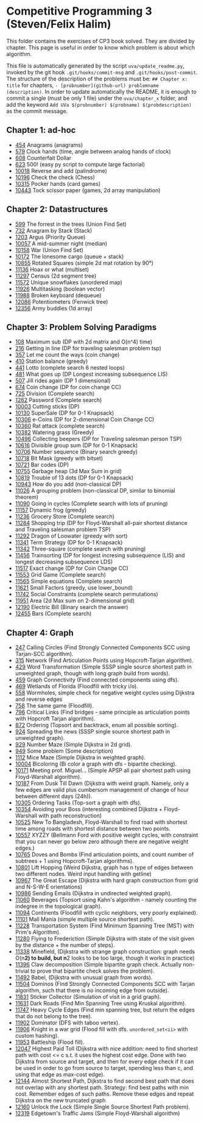 # Competitive Programming 3 (Steven/Felix Halim)

This folder contains the exercises of CP3 book solved. They are divided by chapter. This page is useful in order to know which problem is about which algorithm.

This file is automatically generated by the script `uva/update_readme.py`, invoked by the git hook `.git/hooks/commit-msg` and `.git/hooks/post-commit`. The structure of the description of the problems must be: `## Chapter x: title` for chapters, `- [probnumber](github-url) problemname (description)`. In order to update automatically the README, it is enough to commit a single (must be only 1 file) under the `uva/chapter_x` folder, and add the keyword `Add UVa $(probnumber) $(probname) $(probdescription)` as the commit message.

## Chapter 1: ad-hoc

- [454](https://github.com/steber97/competitive-programming/tree/main/uva/chapter_1_adhoc/454) Anagrams (anagrams)
- [579](https://github.com/steber97/competitive-programming/tree/main/uva/chapter_1_adhoc/579) Clock hands (time, angle between analog hands of clock)
- [608](https://github.com/steber97/competitive-programming/tree/main/uva/chapter_1_adhoc/608) Counterfait Dollar 
- [623](https://github.com/steber97/competitive-programming/tree/main/uva/chapter_1_adhoc/623) 500! (easy py script to compute large factorial)
- [10018](https://github.com/steber97/competitive-programming/tree/main/uva/chapter_1_adhoc/10018) Reverse and add (palindrome)
- [10196](https://github.com/steber97/competitive-programming/tree/main/uva/chapter_1_adhoc/10196) Check the check (Chess)
- [10315](https://github.com/steber97/competitive-programming/tree/main/uva/chapter_1_adhoc/10315) Pocker hands (card games)
- [10443](https://github.com/steber97/competitive-programming/tree/main/uva/chapter_1_adhoc/10443) Tock scissor paper (games, 2d array manipulation)

## Chapter 2: Datastructures

- [599](https://github.com/steber97/competitive-programming/tree/main/uva/chapter_2_datastructures/599) The forrest in the trees (Union Find Set)
- [732](https://github.com/steber97/competitive-programming/tree/main/uva/chapter_2_datastructures/732) Anagram by Stack (Stack)
- [1203](https://github.com/steber97/competitive-programming/tree/main/uva/chapter_2_datastructures/1203) Argus (Priority Queue)
- [10057](https://github.com/steber97/competitive-programming/tree/main/uva/chapter_2_datastructures/10057) A mid-summer night (median)
- [10158](https://github.com/steber97/competitive-programming/tree/main/uva/chapter_2_datastructures/10158) War (Union Find Set)
- [10172](https://github.com/steber97/competitive-programming/tree/main/uva/chapter_2_datastructures/10172) The lonesome cargo (queue + stack)
- [10855](https://github.com/steber97/competitive-programming/tree/main/uva/chapter_2_datastructures/10855) Rotated Squares (simple 2d mat rotation by 90°)
- [11136](https://github.com/steber97/competitive-programming/tree/main/uva/chapter_2_datastructures/11136) Hoax or what (multiset)
- [11297](https://github.com/steber97/competitive-programming/tree/main/uva/chapter_2_datastructures/11297) Census (2d segment tree)
- [11572](https://github.com/steber97/competitive-programming/tree/main/uva/chapter_2_datastructures/11572) Unique snowflakes (unordered map)
- [11926](https://github.com/steber97/competitive-programming/tree/main/uva/chapter_2_datastructures/11926) Multitasking (boolean vector)
- [11988](https://github.com/steber97/competitive-programming/tree/main/uva/chapter_2_datastructures/11988) Broken keyboard (dequeue)
- [12086](https://github.com/steber97/competitive-programming/tree/main/uva/chapter_2_datastructures/12086) Potentiometers (Fenwick tree)
- [12356](https://github.com/steber97/competitive-programming/tree/main/uva/chapter_2_datastructures/12356) Army buddies (1d array)

## Chapter 3: Problem Solving Paradigms

- [108](https://github.com/steber97/competitive-programming/tree/main/uva/chapter_3_paradigms/108) Maximum sub (DP with 2d matrix and O(n^4) time)
- [216](https://github.com/steber97/competitive-programming/tree/main/uva/chapter_3_paradigms/216) Getting in line (DP for traveling salesman problem tsp)
- [357](https://github.com/steber97/competitive-programming/tree/main/uva/chapter_3_paradigms/357) Let me count the ways (coin change)
- [410](https://github.com/steber97/competitive-programming/tree/main/uva/chapter_3_paradigms/410) Station balance (greedy)
- [441](https://github.com/steber97/competitive-programming/tree/main/uva/chapter_3_paradigms/441) Lotto (complete search 6 nested loops)
- [481](https://github.com/steber97/competitive-programming/tree/main/uva/chapter_3_paradigms/481) What goes up (DP Longest increasing subsequence LIS)
- [507](https://github.com/steber97/competitive-programming/tree/main/uva/chapter_3_paradigms/507) Jill rides again (DP 1 dimensional)
- [674](https://github.com/steber97/competitive-programming/tree/main/uva/chapter_3_paradigms/674) Coin change (DP for coin change CC)
- [725](https://github.com/steber97/competitive-programming/tree/main/uva/chapter_3_paradigms/725) Division (Complete search)
- [1262](https://github.com/steber97/competitive-programming/tree/main/uva/chapter_3_paradigms/1262) Password (Complete search)
- [10003](https://github.com/steber97/competitive-programming/tree/main/uva/chapter_3_paradigms/10003) Cutting sticks (DP)
- [10130](https://github.com/steber97/competitive-programming/tree/main/uva/chapter_3_paradigms/10130) SuperSale (DP for 0-1 Knapsack)
- [10306](https://github.com/steber97/competitive-programming/tree/main/uva/chapter_3_paradigms/10306) e-Coins (DP for 2-dimensional Coin Change CC)
- [10360](https://github.com/steber97/competitive-programming/tree/main/uva/chapter_3_paradigms/10360) Rat attack (complete search)
- [10382](https://github.com/steber97/competitive-programming/tree/main/uva/chapter_3_paradigms/10382) Watering grass (Greedy)
- [10496](https://github.com/steber97/competitive-programming/tree/main/uva/chapter_3_paradigms/10496) Collecting beepers (DP for Traveling salesman person TSP)
- [10616](https://github.com/steber97/competitive-programming/tree/main/uva/chapter_3_paradigms/10616) Divisible group sum (DP for 0-1 Knapsack)
- [10706](https://github.com/steber97/competitive-programming/tree/main/uva/chapter_3_paradigms/10706) Number sequence (Binary search greedy)
- [10718](https://github.com/steber97/competitive-programming/tree/main/uva/chapter_3_paradigms/10718) Bit Mask (greedy with bitset)
- [10721](https://github.com/steber97/competitive-programming/tree/main/uva/chapter_3_paradigms/10721) Bar codes (DP)
- [10755](https://github.com/steber97/competitive-programming/tree/main/uva/chapter_3_paradigms/10755) Garbage heap (3d Max Sum in grid)
- [10819](https://github.com/steber97/competitive-programming/tree/main/uva/chapter_3_paradigms/10819) Trouble of 13 dots (DP for 0-1 Knapsack)
- [10943](https://github.com/steber97/competitive-programming/tree/main/uva/chapter_3_paradigms/10943) How do you add (non-classical DP)
- [11026](https://github.com/steber97/competitive-programming/tree/main/uva/chapter_3_paradigms/11026) A grouping problem (non-classical DP, similar to binomial theorem)
- [11090](https://github.com/steber97/competitive-programming/tree/main/uva/chapter_3_paradigms/11090) Going in cycles (Complete search with lots of pruning)
- [11157](https://github.com/steber97/competitive-programming/tree/main/uva/chapter_3_paradigms/11157) Dynamic frog (greedy)
- [11236](https://github.com/steber97/competitive-programming/tree/main/uva/chapter_3_paradigms/11236) Grocery Store (Complete search)
- [11284](https://github.com/steber97/competitive-programming/tree/main/uva/chapter_3_paradigms/11284) Shopping trip (DP for Floyd-Warshall all-pair shortest distance and Traveling salesman problem TSP)
- [11292](https://github.com/steber97/competitive-programming/tree/main/uva/chapter_3_paradigms/11292) Dragon of Loowater (greedy with sort)
- [11341](https://github.com/steber97/competitive-programming/tree/main/uva/chapter_3_paradigms/11341) Term Strategy (DP for 0-1 Knapsack)
- [11342](https://github.com/steber97/competitive-programming/tree/main/uva/chapter_3_paradigms/11342) Three-square (complete search with pruning)
- [11456](https://github.com/steber97/competitive-programming/tree/main/uva/chapter_3_paradigms/11456) Trainsorting (DP for longest incresing subsequence (LIS) and longest decreasing subsequence LDS)
- [11517](https://github.com/steber97/competitive-programming/tree/main/uva/chapter_3_paradigms/11517) Exact change (DP for Coin Change CC)
- [11553](https://github.com/steber97/competitive-programming/tree/main/uva/chapter_3_paradigms/11553) Grid Game (Complete search)
- [11565](https://github.com/steber97/competitive-programming/tree/main/uva/chapter_3_paradigms/11565) Simple equations (Complete search)
- [11621](https://github.com/steber97/competitive-programming/tree/main/uva/chapter_3_paradigms/11621) Small Factors (greedy, use lower_bound)
- [11742](https://github.com/steber97/competitive-programming/tree/main/uva/chapter_3_paradigms/11742) Social Constraints (complete search permutations)
- [11951](https://github.com/steber97/competitive-programming/tree/main/uva/chapter_3_paradigms/11951) Area (2d Max sum on 2-dimensional grid)
- [12190](https://github.com/steber97/competitive-programming/tree/main/uva/chapter_3_paradigms/12190) Electric Bill (Binary search the answer)
- [12455](https://github.com/steber97/competitive-programming/tree/main/uva/chapter_3_paradigms/12455) Bars (Complete search)

## Chapter 4: Graph

- [247](https://github.com/steber97/competitive-programming/tree/main/uva/chapter_4_graphs/247) Calling Circles (Find Strongly Connected Components SCC using Tarjan-SCC algorithm).
- [315](https://github.com/steber97/competitive-programming/tree/main/uva/chapter_4_graphs/315) Network (Find Articulation Points using Hopcroft-Tarjan algorithm).
- [429](https://github.com/steber97/competitive-programming/tree/main/uva/chapter_4_graphs/429) Word Transformation (Simple SSSP single source shortest path in unweighted graph, though with long graph build from words).
- [459](https://github.com/steber97/competitive-programming/tree/main/uva/chapter_4_graphs/459) Graph Connectivity (Find connected components using dfs).
- [469](https://github.com/steber97/competitive-programming/tree/main/uva/chapter_4_graphs/469) Wetlands of Florida (Floodfill with tricky i/o).
- [558](https://github.com/steber97/competitive-programming/tree/main/uva/chapter_4_graphs/558) Wormholes, simple check for negative weight cycles using Dijkstra and reverse edges
- [758](https://github.com/steber97/competitive-programming/tree/main/uva/chapter_4_graphs/758) The same game (Floodfill).
- [796](https://github.com/steber97/competitive-programming/tree/main/uva/chapter_4_graphs/796) Critical Links (Find bridges - same principle as articulation points with Hopcroft Tarjan algorithm).
- [872](https://github.com/steber97/competitive-programming/tree/main/uva/chapter_4_graphs/872) Ordering (Topsort and backtrack, enum all possible sorting).
- [924](https://github.com/steber97/competitive-programming/tree/main/uva/chapter_4_graphs/924) Spreading the news (SSSP single source shortest path in unweighted graph).
- [929](https://github.com/steber97/competitive-programming/tree/main/uva/chapter_4_graphs/929) Number Maze (Simple Dijkstra in 2d grid).
- [949](https://github.com/steber97/competitive-programming/tree/main/uva/chapter_4_graphs/949) Some problem (Some description)
- [1112](https://github.com/steber97/competitive-programming/tree/main/uva/chapter_4_graphs/1112) Mice Maze (Simple Dijkstra in weighted graph).
- [10004](https://github.com/steber97/competitive-programming/tree/main/uva/chapter_4_graphs/10004) Bicoloring (Bi color a graph with dfs - bipartite checking).
- [10171](https://github.com/steber97/competitive-programming/tree/main/uva/chapter_4_graphs/10171) Meeting prof. Miguel... (Simple APSP all pair shortest path using Floyd-Warshall algorithm).
- [10187](https://github.com/steber97/competitive-programming/tree/main/uva/chapter_4_graphs/10187) From Dusk Till Dawn (Dijkstra with weird graph. Namely, only a few edges are valid plus cumbersom management of change of hour between different days (24h)).
- [10305](https://github.com/steber97/competitive-programming/tree/main/uva/chapter_4_graphs/10305) Ordering Tasks (Top-sort a graph with dfs).
- [10354](https://github.com/steber97/competitive-programming/tree/main/uva/chapter_4_graphs/10354) Avoiding your Boss (interesting combined Dijkstra + Floyd-Warshall with path reconstruction)
- [10525](https://github.com/steber97/competitive-programming/tree/main/uva/chapter_4_graphs/10525) New To Bangladesh, Floyd-Warshall to find road with shortest time among roads with shortest distance between two points.
- [10557](https://github.com/steber97/competitive-programming/tree/main/uva/chapter_4_graphs/10557) XYZZY (Bellmann Ford with positive weight cycles, with constraint that you can never go below zero although there are negative weight edges.)
- [10765](https://github.com/steber97/competitive-programming/tree/main/uva/chapter_4_graphs/10765) Doves and Bombs (Find articulation points, and count number of subtrees + 1 using Hopcroft-Tarjan algorithms).
- [10801](https://github.com/steber97/competitive-programming/tree/main/uva/chapter_4_graphs/10801) Lift Hopping (Weird Dijkstra, graph has n type of edges between two different nodes. Weird input handling with getline)
- [10967](https://github.com/steber97/competitive-programming/tree/main/uva/chapter_4_graphs/10967) The Great Escape (Dijkstra with hard graph construction from grid and N-S-W-E orientations)
- [10986](https://github.com/steber97/competitive-programming/tree/main/uva/chapter_4_graphs/10986) Sending Emails (Dijkstra in undirected weighted graph).
- [11060](https://github.com/steber97/competitive-programming/tree/main/uva/chapter_4_graphs/11060) Beverages (Topsort using Kahn's algorithm - namely counting the indegree in the topological graph).
- [11094](https://github.com/steber97/competitive-programming/tree/main/uva/chapter_4_graphs/11094) Continents (Floodfill with cyclic neighbors, very poorly explained).
- [11101](https://github.com/steber97/competitive-programming/tree/main/uva/chapter_4_graphs/11101) Mall Mania (simple multiple source shortest path).
- [11228](https://github.com/steber97/competitive-programming/tree/main/uva/chapter_4_graphs/11228) Transportation System (Find Minimum Spanning Tree (MST) with Prim's Algorithm).
- [11280](https://github.com/steber97/competitive-programming/tree/main/uva/chapter_4_graphs/11280) Flying to Frederiction (Simple Dijkstra with state of the visit given by the distance + the number of steps).
- [11338](https://github.com/steber97/competitive-programming/tree/main/uva/chapter_4_graphs/11338) Minefield, (Dijkstra with strange graph construction: graph needs O(n**2) to build, but n**2 looks to be too large, though it works in practice)
- [11396](https://github.com/steber97/competitive-programming/tree/main/uva/chapter_4_graphs/11396) Claw decomposition (Simple bipartite graph check. Actually non-trivial to prove that bipartite check solves the problem).
- [11492](https://github.com/steber97/competitive-programming/tree/main/uva/chapter_4_graphs/11492) Babel, (Dijkstra with unusual graph from words).
- [11504](https://github.com/steber97/competitive-programming/tree/main/uva/chapter_4_graphs/11504) Dominos (Find Strongly Connected Components SCC with Tarjan algorithm, such that there is no incoming edge from outside).
- [11831](https://github.com/steber97/competitive-programming/tree/main/uva/chapter_4_graphs/11831) Sticker Collector (Simulation of visit in a grid graph).
- [11631](https://github.com/steber97/competitive-programming/tree/main/uva/chapter_4_graphs/11631) Dark Roads (Find Min Spanning Tree using Kruskal algorithm).
- [11747](https://github.com/steber97/competitive-programming/tree/main/uva/chapter_4_graphs/11747) Heavy Cycle Edges (Find min spanning tree, but return the edges that do not belong to the tree).
- [11902](https://github.com/steber97/competitive-programming/tree/main/uva/chapter_4_graphs/11902) Dominator (DFS with taboo vertex).
- [11906](https://github.com/steber97/competitive-programming/tree/main/uva/chapter_4_graphs/11906) Knight in a war grid (Flood fill with dfs. `unordered_set<ii>` with custom hashing).
- [11953](https://github.com/steber97/competitive-programming/tree/main/uva/chapter_4_graphs/11953) Battleship (Flood fill).
- [12047](https://github.com/steber97/competitive-programming/tree/main/uva/chapter_4_graphs/12047) Highest Paid Toll (Dijkstra with nice addition: need to find shortest path with cost <= c s.t. it uses the highest cost edge. Done with two Dijkstra from source and target, and then for every edge check if it can be used in order to go from source to target, spending less than c, and using that edge as max-cost edge).
- [12144](https://github.com/steber97/competitive-programming/tree/main/uva/chapter_4_graphs/12144) Almost Shortest Path, Dijkstra to find second best path that does not overlap with any shortest path. Strategy: find best paths with min cost. Remember edges of such paths. Remove these edges and repeat Dijkstra on the new truncated graph
- [12160](https://github.com/steber97/competitive-programming/tree/main/uva/chapter_4_graphs/12160) Unlock the Lock (Simple Single Source Shortest Path problem).
- [12319](https://github.com/steber97/competitive-programming/tree/main/uva/chapter_4_graphs/12319) Edgetown's Traffic Jams (Simple Floyd-Warshall algorithm)
